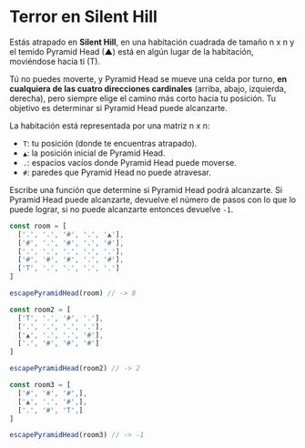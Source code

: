 # Terror en Silent Hill

Estás atrapado en **Silent Hill**, en una habitación cuadrada de tamaño n x n y el temido Pyramid Head (▲) está en algún lugar de la habitación, moviéndose hacia ti (T).

Tú no puedes moverte, y Pyramid Head se mueve una celda por turno, **en cualquiera de las cuatro direcciones cardinales** (arriba, abajo, izquierda, derecha), pero siempre elige el camino más corto hacia tu posición. Tu objetivo es determinar si Pyramid Head puede alcanzarte.

La habitación está representada por una matriz n x n:

* `T`: tu posición (donde te encuentras atrapado).
* `▲`: la posición inicial de Pyramid Head.
* `.`: espacios vacíos donde Pyramid Head puede moverse.
* `#`: paredes que Pyramid Head no puede atravesar.

Escribe una función que determine si Pyramid Head podrá alcanzarte. Si Pyramid Head puede alcanzarte, devuelve el número de pasos con lo que lo puede lograr, si no puede alcanzarte entonces devuelve `-1`.

```` js
const room = [
  ['.', '.', '#', '.', '▲'],
  ['#', '.', '#', '.', '#'],
  ['.', '.', '.', '.', '.'],
  ['#', '#', '#', '.', '#'],
  ['T', '.', '.', '.', '.']
]

escapePyramidHead(room) // -> 8

const room2 = [
  ['T', '.', '#', '.'],
  ['.', '.', '.', '.'],
  ['▲', '.', '.', '#'],
  ['.', '#', '#', '#']
]

escapePyramidHead(room2) // -> 2

const room3 = [
  ['#', '#', '#',],
  ['▲', '.', '#',],
  ['.', '#', 'T',]
]

escapePyramidHead(room3) // -> -1
````